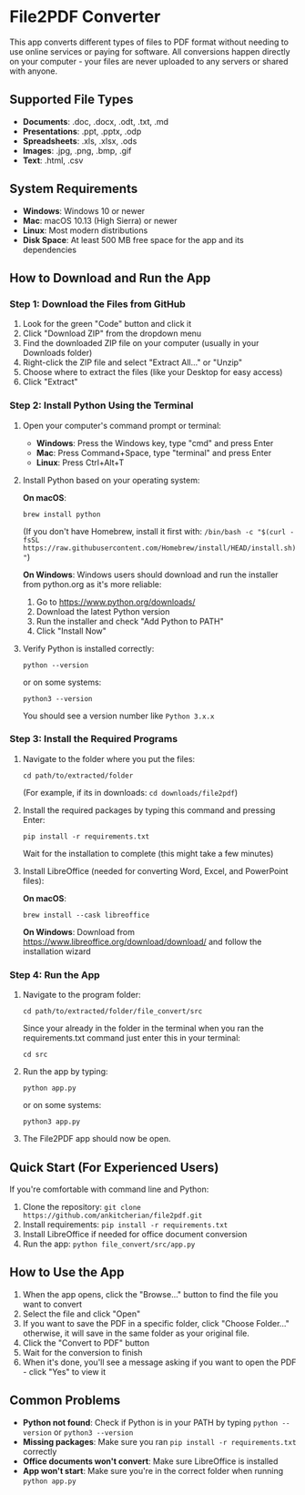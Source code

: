 
# File2PDF Converter 

This app converts different types of files to PDF format without needing to use online services or paying for software. All conversions happen directly on your computer - your files are never uploaded to any servers or shared with anyone.

## Supported File Types

- **Documents**: .doc, .docx, .odt, .txt, .md
- **Presentations**: .ppt, .pptx, .odp
- **Spreadsheets**: .xls, .xlsx, .ods
- **Images**: .jpg, .png, .bmp, .gif
- **Text**: .html, .csv

## System Requirements

- **Windows**: Windows 10 or newer
- **Mac**: macOS 10.13 (High Sierra) or newer
- **Linux**: Most modern distributions
- **Disk Space**: At least 500 MB free space for the app and its dependencies

## How to Download and Run the App 

### Step 1: Download the Files from GitHub
1. Look for the green "Code" button and click it
2. Click "Download ZIP" from the dropdown menu
3. Find the downloaded ZIP file on your computer (usually in your Downloads folder)
4. Right-click the ZIP file and select "Extract All..." or "Unzip"
5. Choose where to extract the files (like your Desktop for easy access)
6. Click "Extract"

### Step 2: Install Python Using the Terminal
1. Open your computer's command prompt or terminal:
   - **Windows**: Press the Windows key, type "cmd" and press Enter
   - **Mac**: Press Command+Space, type "terminal" and press Enter
   - **Linux**: Press Ctrl+Alt+T

2. Install Python based on your operating system:
   
   **On macOS**:
   ```
   brew install python
   ```
   (If you don't have Homebrew, install it first with: `/bin/bash -c "$(curl -fsSL https://raw.githubusercontent.com/Homebrew/install/HEAD/install.sh)"`)

   **On Windows**:
   Windows users should download and run the installer from python.org as it's more reliable:
   1. Go to https://www.python.org/downloads/
   2. Download the latest Python version
   3. Run the installer and check "Add Python to PATH"
   4. Click "Install Now"

3. Verify Python is installed correctly:
   ```
   python --version
   ```
   or on some systems:
   ```
   python3 --version
   ```
   You should see a version number like `Python 3.x.x`

### Step 3: Install the Required Programs
1. Navigate to the folder where you put the files:
   ```
   cd path/to/extracted/folder
   ```
   (For example, if its in downloads: `cd downloads/file2pdf`)

2. Install the required packages by typing this command and pressing Enter:
   ```
   pip install -r requirements.txt
   ```

   Wait for the installation to complete (this might take a few minutes)

3. Install LibreOffice (needed for converting Word, Excel, and PowerPoint files):
   
   **On macOS**:
   ```
   brew install --cask libreoffice
   ```

   **On Windows**:
   Download from https://www.libreoffice.org/download/download/ and follow the installation wizard

### Step 4: Run the App
1. Navigate to the program folder:
   ```
   cd path/to/extracted/folder/file_convert/src
   ```
   Since your already in the folder in the terminal when you ran the requirements.txt command just enter this in your terminal:
   ```
   cd src
   ```


2. Run the app by typing:
   ```
   python app.py
   ```
   or on some systems:
   ```
   python3 app.py
   ```
3. The File2PDF app should now be open.

## Quick Start (For Experienced Users)

If you're comfortable with command line and Python:

1. Clone the repository: `git clone https://github.com/ankitcherian/file2pdf.git`
2. Install requirements: `pip install -r requirements.txt`
3. Install LibreOffice if needed for office document conversion
4. Run the app: `python file_convert/src/app.py`

## How to Use the App

1. When the app opens, click the "Browse..." button to find the file you want to convert
2. Select the file and click "Open"
3. If you want to save the PDF in a specific folder, click "Choose Folder..." otherwise, it will save in the same folder as your original file.
4. Click the "Convert to PDF" button
5. Wait for the conversion to finish
6. When it's done, you'll see a message asking if you want to open the PDF - click "Yes" to view it

## Common Problems

- **Python not found**: Check if Python is in your PATH by typing `python --version` or `python3 --version`
- **Missing packages**: Make sure you ran `pip install -r requirements.txt` correctly
- **Office documents won't convert**: Make sure LibreOffice is installed
- **App won't start**: Make sure you're in the correct folder when running `python app.py`
  
